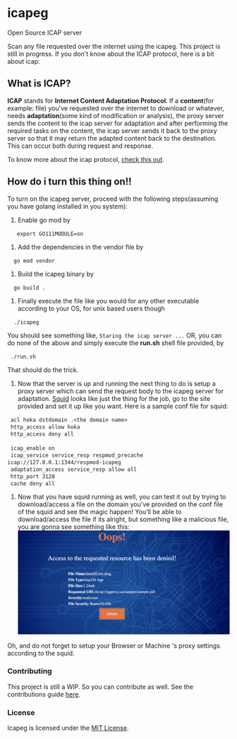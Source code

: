 # icapeg
Open Source ICAP server

Scan any file requested over the internet using the icapeg. This project is still in progress. If you don't know about the ICAP protocol, here is a
bit about icap:

## What is ICAP?

**ICAP** stands for **Internet Content Adaptation Protocol**. If a **content**(for example: file) you've requested over the internet
to download or whatever, needs **adaptation**(some kind of modification or analysis), the proxy server sends the content to the icap server for adaptation and after performing the required tasks on the content, the icap server sends it back to the proxy server so that it may return the adapted content back to the destination. This can occur both during request and response.

To know more about the icap protocol, [check this out](https://tools.ietf.org/html/rfc3507).

## How do i turn this thing on!!

To turn on the icapeg server, proceed with the following steps(assuming you have golang installed in you system):

1. Enable go mod by
 ```
    export GO111MODULE=on

 ```
1. Add the dependencies in the vendor file by
 ```
   go mod vendor

 ```
1. Build the icapeg binary  by
  ```
    go build .

  ```

1. Finally execute the file like you would for any other executable according to your OS, for unix based users though
  ```
    ./icapeg

  ```
   You should see something like, ```Staring the icap server ...```
OR, you can do none of the above and simply execute the **run.sh** shell file provided, by
 ```
  ./run.sh
```
That should do the trick.

1. Now that the server is up and running the next thing to do is setup a proxy server which can send the request body to the icapeg server for adaptation. [Squid](http://www.squid-cache.org/) looks like just the thing for the job, go to the site provided and set it up like you want. Here is a sample conf file for squid:
 ```
  acl hoka dstdomain .<the domain name>
  http_access allow hoka
  http_access deny all

  icap_enable on
  icap_service service_resp respmod_precache icap://127.0.0.1:1344/respmod-icapeg
  adaptation_access service_resp allow all
  http_port 3128
  cache deny all
```
1. Now that you have squid running as well, you can test it out by trying to download/access a file on the domain you've provided on the conf file of the squid and see the magic happen! You'll be able to download/access the file if its alright, but something like a malicious file, you are gonna see something like this:
![error_page](img/error_page.png)

Oh, and do not forget to setup your Browser or Machine 's  proxy settings according to the squid.


### Contributing

This project is still a WIP. So you can contribute as well. See the contributions guide [here](CONTRIBUTING.md).

### License

Icapeg is licensed under the [MIT License](LICENSE).
